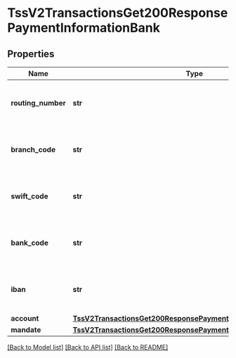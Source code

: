 # TssV2TransactionsGet200ResponsePaymentInformationBank

## Properties
Name | Type | Description | Notes
------------ | ------------- | ------------- | -------------
**routing_number** | **str** | The description for this field is not available. | [optional] 
**branch_code** | **str** | The description for this field is not available. | [optional] 
**swift_code** | **str** | The description for this field is not available. | [optional] 
**bank_code** | **str** | The description for this field is not available. | [optional] 
**iban** | **str** | The description for this field is not available. | [optional] 
**account** | [**TssV2TransactionsGet200ResponsePaymentInformationBankAccount**](TssV2TransactionsGet200ResponsePaymentInformationBankAccount.md) |  | [optional] 
**mandate** | [**TssV2TransactionsGet200ResponsePaymentInformationBankMandate**](TssV2TransactionsGet200ResponsePaymentInformationBankMandate.md) |  | [optional] 

[[Back to Model list]](../README.md#documentation-for-models) [[Back to API list]](../README.md#documentation-for-api-endpoints) [[Back to README]](../README.md)


